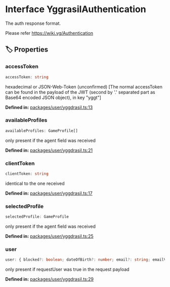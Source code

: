 # Interface YggrasilAuthentication

The auth response format.

Please refer https://wiki.vg/Authentication
## 🏷️ Properties

### accessToken

```ts
accessToken: string
```
hexadecimal or JSON-Web-Token (unconfirmed) [The normal accessToken can be found in the payload of the JWT (second by '.' separated part as Base64 encoded JSON object), in key "yggt"]
<p style="font-size: 14px; color: var(--vp-c-text-2)">
<strong>Defined in:</strong> <a href="https://github.com/voxelum/minecraft-launcher-core-node/blob/master/packages/user/yggdrasil.ts#L13" target="_blank" rel="noreferrer">packages/user/yggdrasil.ts:13</a>
</p>


### availableProfiles

```ts
availableProfiles: GameProfile[]
```
only present if the agent field was received
<p style="font-size: 14px; color: var(--vp-c-text-2)">
<strong>Defined in:</strong> <a href="https://github.com/voxelum/minecraft-launcher-core-node/blob/master/packages/user/yggdrasil.ts#L21" target="_blank" rel="noreferrer">packages/user/yggdrasil.ts:21</a>
</p>


### clientToken

```ts
clientToken: string
```
identical to the one received
<p style="font-size: 14px; color: var(--vp-c-text-2)">
<strong>Defined in:</strong> <a href="https://github.com/voxelum/minecraft-launcher-core-node/blob/master/packages/user/yggdrasil.ts#L17" target="_blank" rel="noreferrer">packages/user/yggdrasil.ts:17</a>
</p>


### selectedProfile

```ts
selectedProfile: GameProfile
```
only present if the agent field was received
<p style="font-size: 14px; color: var(--vp-c-text-2)">
<strong>Defined in:</strong> <a href="https://github.com/voxelum/minecraft-launcher-core-node/blob/master/packages/user/yggdrasil.ts#L25" target="_blank" rel="noreferrer">packages/user/yggdrasil.ts:25</a>
</p>


### user <Badge type="info" text="optional" />

```ts
user: { blocked?: boolean; dateOfBirth?: number; email?: string; emailVerified?: boolean; id: string; legacyUser?: boolean; migrated?: boolean; migratedAt?: number; migratedFrom?: string; passwordChangedAt?: number; properties?: object[]; registeredAt?: number; registerIp?: string; secured?: boolean; suspended?: boolean; username: string; verifiedByParent?: boolean }
```
only present if requestUser was true in the request payload
<p style="font-size: 14px; color: var(--vp-c-text-2)">
<strong>Defined in:</strong> <a href="https://github.com/voxelum/minecraft-launcher-core-node/blob/master/packages/user/yggdrasil.ts#L29" target="_blank" rel="noreferrer">packages/user/yggdrasil.ts:29</a>
</p>


